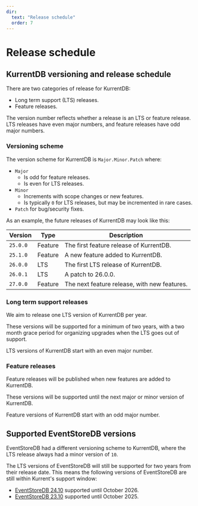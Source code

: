 ```yaml
---
dir:
  text: "Release schedule"
  order: 7
---
```


# Release schedule

## KurrentDB versioning and release schedule

There are two categories of release for KurrentDB:
* Long term support (LTS) releases.
* Feature releases.

The version number reflects whether a release is an LTS or feature release. LTS releases have even major numbers, and feature releases have odd major numbers.

### Versioning scheme

The version scheme for KurrentDB is `Major.Minor.Patch` where:
* `Major`
    * Is odd for feature releases.
    * Is even for LTS releases.
* `Minor`
    * Increments with scope changes or new features.
    * Is typically `0` for LTS releases, but may be incremented in rare cases.
* `Patch` for bug/security fixes.

As an example, the future releases of KurrentDB may look like this:

| Version  | Type    | Description |
|----------|---------|-------------|
| `25.0.0` | Feature | The first feature release of KurrentDB. |
| `25.1.0` | Feature | A new feature added to KurrentDB. |
| `26.0.0` | LTS     | The first LTS release of KurrentDB. |
| `26.0.1` | LTS     | A patch to 26.0.0. |
| `27.0.0` | Feature | The next feature release, with new features. |

### Long term support releases

We aim to release one LTS version of KurrentDB per year.

These versions will be supported for a minimum of two years, with a two month grace period for organizing upgrades when the LTS goes out of support.

LTS versions of KurrentDB start with an even major number.

### Feature releases

Feature releases will be published when new features are added to KurrentDB.

These versions will be supported until the next major or minor version of KurrentDB.

Feature versions of KurrentDB start with an odd major number.

## Supported EventStoreDB versions

EventStoreDB had a different versioning scheme to KurrentDB, where the LTS release always had a minor version of `10`.

The LTS versions of EventStoreDB will still be supported for two years from their release date. This means the following versions of EventStoreDB are still within Kurrent's support window:

* [EventStoreDB 24.10](https://docs.kurrent.io/server/v24.10/quick-start/) supported until October 2026.
* [EventStoreDB 23.10](https://docs.kurrent.io/server/v23.10/quick-start/) supported until October 2025.

